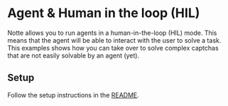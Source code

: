 # Agent & Human in the loop (HIL)

Notte allows you to run agents in a human-in-the-loop (HIL) mode. This means that the agent will be able to interact with the user to solve a task.
This examples shows how you can take over to solve complex captchas that are not easily solvable by an agent (yet).

## Setup

Follow the setup instructions in the [README](../README.md).
